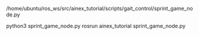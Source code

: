 /home/ubuntu/ros_ws/src/ainex_tutorial/scripts/gait_control/sprint_game_node.py

python3 sprint_game_node.py
rosrun ainex_tutorial sprint_game_node.py
